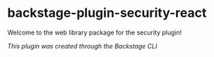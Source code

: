 # backstage-plugin-security-react

Welcome to the web library package for the security plugin!

_This plugin was created through the Backstage CLI_
